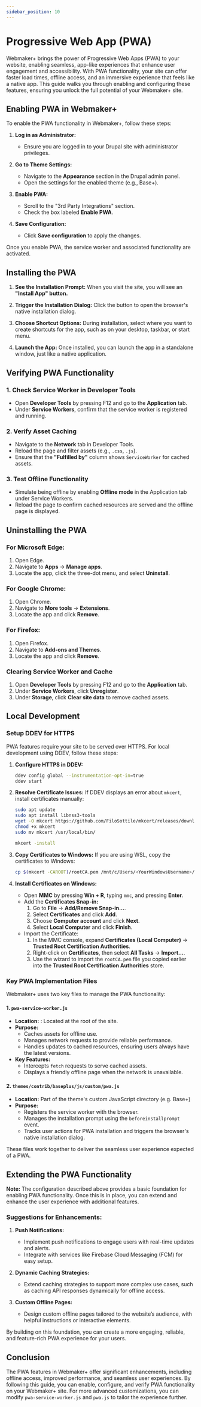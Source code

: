 ```yaml
---
sidebar_position: 10
---
```


# Progressive Web App (PWA)

Webmaker+ brings the power of Progressive Web Apps (PWA) to your website, enabling seamless, app-like experiences that enhance user engagement and accessibility. With PWA functionality, your site can offer faster load times, offline access, and an immersive experience that feels like a native app. This guide walks you through enabling and configuring these features, ensuring you unlock the full potential of your Webmaker+ site.

## Enabling PWA in Webmaker+

To enable the PWA functionality in Webmaker+, follow these steps:

1. **Log in as Administrator:**
   - Ensure you are logged in to your Drupal site with administrator privileges.

2. **Go to Theme Settings:**
   - Navigate to the **Appearance** section in the Drupal admin panel.
   - Open the settings for the enabled theme (e.g., Base+).

3. **Enable PWA:**
   - Scroll to the "3rd Party Integrations" section.
   - Check the box labeled **Enable PWA**.

4. **Save Configuration:**
   - Click **Save configuration** to apply the changes.

Once you enable PWA, the service worker and associated functionality are activated.

## Installing the PWA

1. **See the Installation Prompt:**
   When you visit the site, you will see an **"Install App" button.**

2. **Trigger the Installation Dialog:**
   Click the button to open the browser's native installation dialog.

3. **Choose Shortcut Options:**
   During installation, select where you want to create shortcuts for the app, such as on your desktop, taskbar, or start menu.

4. **Launch the App:**
   Once installed, you can launch the app in a standalone window, just like a native application.

## Verifying PWA Functionality

### 1. Check Service Worker in Developer Tools

- Open **Developer Tools** by pressing F12 and go to the **Application** tab.
- Under **Service Workers**, confirm that the service worker is registered and running.

### 2. Verify Asset Caching

- Navigate to the **Network** tab in Developer Tools.
- Reload the page and filter assets (e.g., `.css`, `.js`).
- Ensure that the **"Fulfilled by"** column shows `ServiceWorker` for cached assets.

### 3. Test Offline Functionality

- Simulate being offline by enabling **Offline mode** in the Application tab under Service Workers.
- Reload the page to confirm cached resources are served and the offline page is displayed.

## Uninstalling the PWA

### For Microsoft Edge:

1. Open Edge.
2. Navigate to **Apps** -> **Manage apps**.
3. Locate the app, click the three-dot menu, and select **Uninstall**.

### For Google Chrome:

1. Open Chrome.
2. Navigate to **More tools** -> **Extensions**.
3. Locate the app and click **Remove**.

### For Firefox:

1. Open Firefox.
2. Navigate to **Add-ons and Themes**.
3. Locate the app and click **Remove**.

### Clearing Service Worker and Cache

1. Open **Developer Tools** by pressing F12 and go to the **Application** tab.
2. Under **Service Workers**, click **Unregister**.
3. Under **Storage**, click **Clear site data** to remove cached assets.


## Local Development 

### Setup DDEV for HTTPS

PWA features require your site to be served over HTTPS. For local development using DDEV, follow these steps:

1. **Configure HTTPS in DDEV:**

   ```bash
   ddev config global --instrumentation-opt-in=true
   ddev start
   ```

2. **Resolve Certificate Issues:**
   If DDEV displays an error about `mkcert`, install certificates manually:

   ```bash
   sudo apt update
   sudo apt install libnss3-tools
   wget -O mkcert https://github.com/FiloSottile/mkcert/releases/download/v1.4.3/mkcert-v1.4.3-linux-amd64
   chmod +x mkcert
   sudo mv mkcert /usr/local/bin/

   mkcert -install
   ```

3. **Copy Certificates to Windows:**
   If you are using WSL, copy the certificates to Windows:

   ```bash
   cp $(mkcert -CAROOT)/rootCA.pem /mnt/c/Users/<YourWindowsUsername>/rootCA.pem
   ```

4. **Install Certificates on Windows:**

   - Open **MMC** by pressing **Win + R**, typing `mmc`, and pressing **Enter**.
   - Add the **Certificates Snap-in:**
     1. Go to **File** -> **Add/Remove Snap-in...**.
     2. Select **Certificates** and click **Add**.
     3. Choose **Computer account** and click **Next**.
     4. Select **Local Computer** and click **Finish**.
   - Import the Certificate:
     1. In the MMC console, expand **Certificates (Local Computer)** -> **Trusted Root Certification Authorities**.
     2. Right-click on **Certificates**, then select **All Tasks** -> **Import...**.
     3. Use the wizard to import the `rootCA.pem` file you copied earlier into the **Trusted Root Certification Authorities** store.


### Key PWA Implementation Files

Webmaker+ uses two key files to manage the PWA functionality:

#### 1. `pwa-service-worker.js`

- **Location:** : Located at the root of the site.
- **Purpose:**
  - Caches assets for offline use.
  - Manages network requests to provide reliable performance.
  - Handles updates to cached resources, ensuring users always have the latest versions.
- **Key Features:**
  - Intercepts `fetch` requests to serve cached assets.
  - Displays a friendly offline page when the network is unavailable.

#### 2. `themes/contrib/baseplus/js/custom/pwa.js`

- **Location:** Part of the theme's custom JavaScript directory (e.g. Base+)
- **Purpose:**
  - Registers the service worker with the browser.
  - Manages the installation prompt using the `beforeinstallprompt` event.
  - Tracks user actions for PWA installation and triggers the browser's native installation dialog.

These files work together to deliver the seamless user experience expected of a PWA.


## Extending the PWA Functionality

**Note:** The configuration described above provides a basic foundation for enabling PWA functionality. Once this is in place, you can extend and enhance the user experience with additional features.

### Suggestions for Enhancements:

1. **Push Notifications:**
   - Implement push notifications to engage users with real-time updates and alerts.
   - Integrate with services like Firebase Cloud Messaging (FCM) for easy setup.

2. **Dynamic Caching Strategies:**
   - Extend caching strategies to support more complex use cases, such as caching API responses dynamically for offline access.

3. **Custom Offline Pages:**
   - Design custom offline pages tailored to the website’s audience, with helpful instructions or interactive elements.

By building on this foundation, you can create a more engaging, reliable, and feature-rich PWA experience for your users.

## Conclusion

The PWA features in Webmaker+ offer significant enhancements, including offline access, improved performance, and seamless user experiences. By following this guide, you can enable, configure, and verify PWA functionality on your Webmaker+ site. For more advanced customizations, you can modify `pwa-service-worker.js` and `pwa.js` to tailor the experience further.

